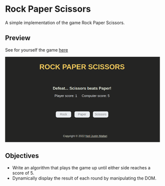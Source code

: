 # Rock Paper Scissors
A simple implementation of the game Rock Paper Scissors.

## Preview
See for yourself the game [here](https://neil-justin.github.io/rock-paper-scissors/)


![Rock Paper Scissors](game-preview.png)

## Objectives
- Write an algorithm that plays the game up until either side reaches a score of 5.
- Dynamically display the result of each round by manipulating the DOM.